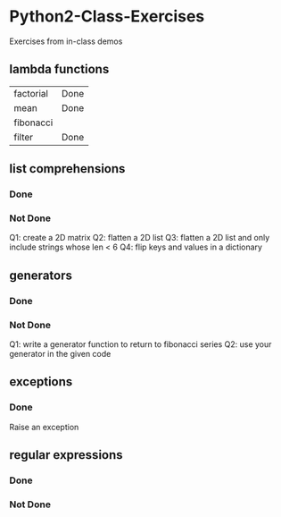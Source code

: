 # Python2-Class-Exercises
Exercises from in-class demos

## lambda functions
<table>
  <tr><td>factorial</td><td>Done</td></tr>
  <tr><td>mean</td><td>Done</td></tr>
  <tr><td>fibonacci</td><td></td></tr>
  <tr><td>filter</td><td>Done</td></tr>
  </table>

## list comprehensions
### Done
### Not Done
Q1: create a 2D matrix
Q2: flatten a 2D list
Q3: flatten a 2D list and only include strings whose len < 6
Q4: flip keys and values in a dictionary

## generators
### Done
### Not Done
Q1: write a generator function to return to fibonacci series
Q2: use your generator in the given code

## exceptions
### Done
Raise an exception

## regular expressions
### Done
### Not Done
